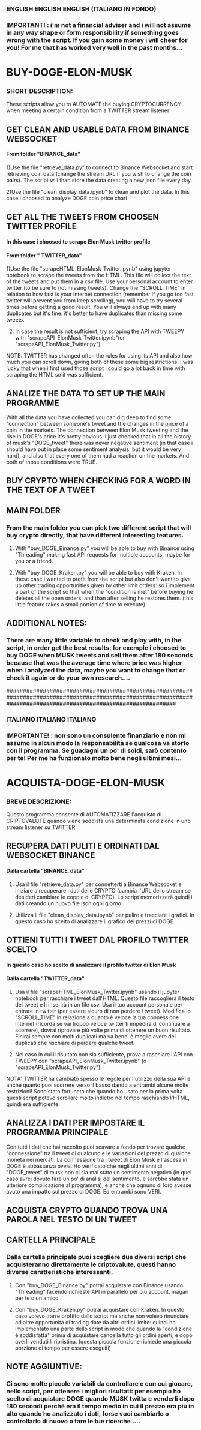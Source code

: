 ### ENGLISH ENGLISH ENGLISH (ITALIANO IN FONDO)

### IMPORTANT! : i'm not a financial adviser and i will not assume in any way shape or form responsibility if something goes wrong with the script. If you gain some money i will cheer for you! For me that has worked very well in the past months...


# BUY-DOGE-ELON-MUSK

### SHORT DESCRIPTION:

These scripts allow you to AUTOMATE the buying CRYPTOCURRENCY when meeting a certain condition from a TWITTER stream listener

## GET CLEAN AND USABLE DATA FROM BINANCE WEBSOCKET 

#### From folder "BINANCE_data"
1)Use the file "retrieve_data.py" to connect to Binance Websocket and start retrieving coin data (change the stream URL if you wish to change the coin pairs). The script will than store the data creating a new json file every day.

2)Use the file "clean_display_data.ipynb" to clean and plot the data. In this case i choosed to analyze DOGE coin price chart

## GET ALL THE TWEETS FROM CHOOSEN TWITTER PROFILE

#### In this case i choosed to scrape Elon Musk twitter profile

#### From folder " TWITTER_data"
1)Use the file "scrapeHTML_ElonMusk_Twitter.ipynb" using jupyter notebook to scrape the tweets from the HTML. This file will collect the text of the tweets and put them in a csv file. Use your personal account to enter twitter (to be sure to not missing tweets). Change the "SCROLL_TIME" in relation to how fast is your internet connection (remember if you go too fast twitter will prevent you from keep scrolling), you will have to try several times before getting a good result. You will always end up with many duplicates but it's fine: it's better to have duplicates than missing some tweets.

2) In case the result is not sufficient, try scraping the API with TWEEPY with "scrapeAPI_ElonMusk_Twitter.ipynb"(or "scrapeAPI_ElonMusk_Twitter.py"). 

NOTE: TWITTER has changed often the rules for using its API and also how much you can scroll down, giving both of these some big restrictions! I was lucky that when i first used those script i could go a lot back in time with scraping the HTML so it was sufficient.


## ANALIZE THE DATA TO SET UP THE MAIN PROGRAMME

With all the data you have collected you can dig deep to find some "connection" between someone's tweet and the changes in the price of a coin in the markets.
The connection between Elon Musk tweeting and the rise in DOGE's price it's pretty obvious. I just checked that in all the history of musk's "DOGE_tweet" there was never negative sentiment (in that case i should have put in place some sentiment analysis, but it would be very hard), and also that every one of them had a reaction on the markets. And both of those conditions were TRUE.



## BUY CRYPTO WHEN CHECKING FOR A WORD IN THE TEXT OF A TWEET

## MAIN FOLDER

### From the main folder you can pick two different script that will buy crypto directly, that have different interesting features.

1) With "buy_DOGE_Binance.py" you will be able to buy with Binance using "Threading" making fast API requests for multiple accounts, maybe for you or a friend.

2) With "buy_DOGE_Kraken.py" you will be able to buy with Kraken. In these case i wanted to profit from the script but also don't want to give up other trading opportunities given by other limit orders: so i implement a part of the script so that when the "condition is met" before buying he deletes all the open orders, and than after selling he restores them. (this little feature takes a small portion of time to execute).



## ADDITIONAL NOTES:
### There are many little variable to check and play with, in the script, in order get the best results: for exemple i choosed to buy DOGE when MUSK tweets and sell them after 180 seconds because that was the average time where price was higher when i analyzed the data, maybe you want to change that or check it again or do your own research....

###################################################################################################################################################################

### ITALIANO ITALIANO ITALIANO

### IMPORTANTE! : non sono un consulente finanziario e non mi assumo in alcun modo la responsabilità se qualcosa va storto con il programma. Se guadagni un po' di soldi, sarò contento per te! Per me ha funzionato molto bene negli ultimi mesi...

# ACQUISTA-DOGE-ELON-MUSK

### BREVE DESCRIZIONE:

Questo programma consente di AUTOMATIZZARE l'acquisto di CRIPTOVALUTE quando viene soddisfa una determinata condizione in uno stream listener su TWITTER

## RECUPERA DATI PULITI E ORDINATI DAL WEBSOCKET BINANCE 

#### Dalla cartella "BINANCE_data"
1) Usa il file "retrieve_data.py" per connetterti a Binance Websocket e iniziare a recuperare i dati delle CRYPTO (cambia l'URL dello stream se desideri cambiare le coppie di CRYPTO). Lo script memorizzerà quindi i dati creando un nuovo file json ogni giorno.

2) Utilizza il file "clean_display_data.ipynb" per pulire e tracciare i grafici. In questo caso ho scelto di analizzare il grafico dei prezzi di DOGE

## OTTIENI TUTTI I TWEET DAL PROFILO TWITTER SCELTO

#### In questo caso ho scelto di analizzare il profilo twitter di Elon Musk

#### Dalla cartella "TWITTER_data"
1) Usa il file "scrapeHTML_ElonMusk_Twitter.ipynb" usando il jupyter notebook per raschiare i tweet dall'HTML. Questo file raccoglierà il testo dei tweet e li inserirà in un file csv. Usa il tuo account personale per entrare in twitter (per essere sicuro di non perdere i tweet). Modifica lo "SCROLL_TIME" in relazione a quanto è veloce la tua connessione internet (ricorda se vai troppo veloce twitter ti impedirà di continuare a scorrere), dovrai riprovare più volte prima di ottenere un buon risultato. Finirai sempre con molti duplicati ma va bene: è meglio avere dei duplicati che rischiare di perdere qualche tweet.

2) Nel caso in cui il risultato non sia sufficiente, prova a raschiare l'API con TWEEPY con "scrapeAPI_ElonMusk_Twitter.ipynb" (o "scrapeAPI_ElonMusk_Twitter.py").

NOTA: TWITTER ha cambiato spesso le regole per l'utilizzo della sua API e anche quanto puoi scorrere verso il basso dando a entrambi alcune molte restrizioni! Sono stato fortunato che quando ho usato per la prima volta questi script potevo scrollare molto indietro nel tempo raschiando l'HTML, quindi era sufficiente.


## ANALIZZA I DATI PER IMPOSTARE IL PROGRAMMA PRINCIPALE

Con tutti i dati che hai raccolto puoi scavare a fondo per trovare qualche "connessione" tra il tweet di qualcuno e le variazioni del prezzo di qualche moneta nei mercati.
La connessione tra i tweet di Elon Musk e l'ascesa in DOGE è abbastanza ovvia. Ho verificato che negli ultimi anni di "DOGE_tweet" di musk non ci sia mai stato un sentimento negativo (in quel caso avrei dovuto fare un po' di analisi del sentimento, e sarebbe stata un ulteriore complicazione al programma), e anche che ognuno di loro avesse avuto una impatto sul prezzo di DOGE. Ed entrambi sono VERI.

## ACQUISTA CRYPTO QUANDO TROVA UNA PAROLA NEL TESTO DI UN TWEET
## CARTELLA PRINCIPALE

### Dalla cartella principale puoi scegliere due diversi script che acquisteranno direttamente le criptovalute, questi hanno diverse caratteristiche interessanti.

1) Con "buy_DOGE_Binance.py" potrai acquistare con Binance usando "Threading" facendo richieste API in parallelo per più account, magari per te o un amico

2) Con "buy_DOGE_Kraken.py" potrai acquistare con Kraken. In questo caso volevo trarre profitto dallo script ma anche non volevo rinunciare ad altre opportunità di trading date da altri ordini limite: quindi ho implementato una parte dello script in modo che quando la "condizione è soddisfatta" prima di acquistare cancella tutto gli ordini aperti, e dopo averli venduti li ripristina. (questa piccola funzione richiede una piccola porzione di tempo per essere eseguiti)



## NOTE AGGIUNTIVE:
### Ci sono molte piccole variabili da controllare e con cui giocare, nello script, per ottenere i migliori risultati: per esempio ho scelto di acquistare DOGE quando MUSK twitta e venderli dopo 180 secondi perché era il tempo medio in cui il prezzo era più in alto quando ho analizzato i dati, forse vuoi cambiarlo o controllarlo di nuovo o fare le tue ricerche ....

